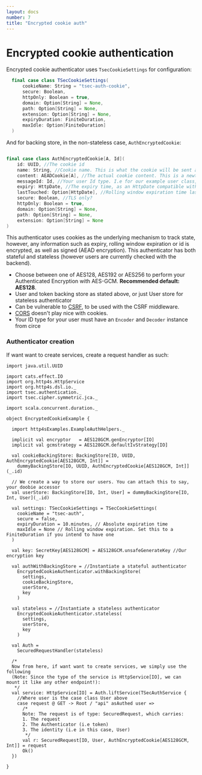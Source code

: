 ```yaml
---
layout: docs
number: 7
title: "Encrypted cookie auth"
---
```


# Encrypted cookie authentication

Encrypted cookie authenticator uses `TsecCookieSettings` for configuration:

```scala
  final case class TSecCookieSettings(
      cookieName: String = "tsec-auth-cookie",
      secure: Boolean,
      httpOnly: Boolean = true,
      domain: Option[String] = None,
      path: Option[String] = None,
      extension: Option[String] = None,
      expiryDuration: FiniteDuration,
      maxIdle: Option[FiniteDuration]
  )
```

And for backing store, in the non-stateless case,  `AuthEncryptedCookie`:

```scala

final case class AuthEncryptedCookie[A, Id](
    id: UUID, //The cookie id
    name: String, //Cookie name. This is what the cookie will be sent as to your client
    content: AEADCookie[A], //The actual cookie content. This is a newtype over string. Coerce using `AEADCookie[A](rawString)`
    messageId: Id, //Your user Id type. I.e for our example user class, this is Int
    expiry: HttpDate, //The expiry time, as an HttpDate compatible with http4s
    lastTouched: Option[HttpDate], //Rolling window expiration time last touched.
    secure: Boolean, //TLS only?
    httpOnly: Boolean = true,
    domain: Option[String] = None,
    path: Option[String] = None,
    extension: Option[String] = None
)
```

This authenticator uses cookies as the underlying mechanism to track state, however, any information such as expiry,
rolling window expiration or id is encrypted, as well as signed (AEAD encryption).
This authenticator has both stateful and stateless (however users are currently checked with the backend).

* Choose between one of AES128, AES192 or AES256 to perform your Authenticated Encryption with AES-GCM.
**Recommended default: AES128**.
* User and token backing store as stated above, or just User store for stateless authenticator
* Can be vulnerable to [CSRF](https://en.wikipedia.org/wiki/Cross-site_request_forgery), to be used with the CSRF middleware.
* [CORS](https://en.wikipedia.org/wiki/Cross-origin_resource_sharing) doesn't play nice with cookies.
* Your ID type for your user must have an `Encoder` and `Decoder` instance from circe

### Authenticator creation

If want want to create services, create a request handler as such:

```tut:silent
import java.util.UUID

import cats.effect.IO
import org.http4s.HttpService
import org.http4s.dsl.io._
import tsec.authentication._
import tsec.cipher.symmetric.jca._

import scala.concurrent.duration._

object EncryptedCookieExample {

  import http4sExamples.ExampleAuthHelpers._

  implicit val encryptor   = AES128GCM.genEncryptor[IO]
  implicit val gcmstrategy = AES128GCM.defaultIvStrategy[IO]

  val cookieBackingStore: BackingStore[IO, UUID, AuthEncryptedCookie[AES128GCM, Int]] =
    dummyBackingStore[IO, UUID, AuthEncryptedCookie[AES128GCM, Int]](_.id)

  // We create a way to store our users. You can attach this to say, your doobie accessor
  val userStore: BackingStore[IO, Int, User] = dummyBackingStore[IO, Int, User](_.id)

  val settings: TSecCookieSettings = TSecCookieSettings(
    cookieName = "tsec-auth",
    secure = false,
    expiryDuration = 10.minutes, // Absolute expiration time
    maxIdle = None // Rolling window expiration. Set this to a FiniteDuration if you intend to have one
  )

  val key: SecretKey[AES128GCM] = AES128GCM.unsafeGenerateKey //Our encryption key

  val authWithBackingStore = //Instantiate a stateful authenticator
    EncryptedCookieAuthenticator.withBackingStore(
      settings,
      cookieBackingStore,
      userStore,
      key
    )

  val stateless = //Instantiate a stateless authenticator
    EncryptedCookieAuthenticator.stateless(
      settings,
      userStore,
      key
    )

  val Auth =
    SecuredRequestHandler(stateless)

  /*
  Now from here, if want want to create services, we simply use the following
  (Note: Since the type of the service is HttpService[IO], we can mount it like any other endpoint!):
   */
  val service: HttpService[IO] = Auth.liftService(TSecAuthService {
    //Where user is the case class User above
    case request @ GET -> Root / "api" asAuthed user =>
      /*
      Note: The request is of type: SecuredRequest, which carries:
      1. The request
      2. The Authenticator (i.e token)
      3. The identity (i.e in this case, User)
       */
      val r: SecuredRequest[IO, User, AuthEncryptedCookie[AES128GCM, Int]] = request
      Ok()
  })

}
```
